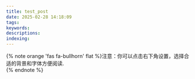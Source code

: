 ```yaml
---
title: test_post
date: 2025-02-28 14:18:09
tags:
keywords:
descriptions:
indexing:
---
```

{% note orange 'fas fa-bullhorn' flat %}注意：你可以点击右下角设置，选择合适的背景和字体方便阅读.<br>{% endnote %}
